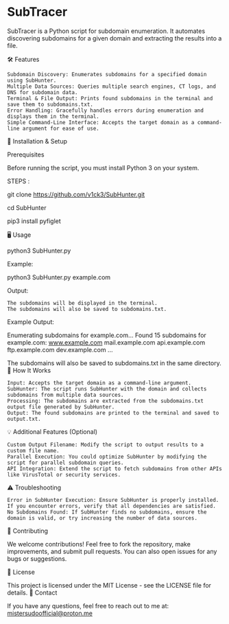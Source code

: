 # SubTracer
SubTracer is a Python script for subdomain enumeration. It automates discovering subdomains for a given domain and extracting the results into a file.

🛠️ Features

    Subdomain Discovery: Enumerates subdomains for a specified domain using SubHunter.
    Multiple Data Sources: Queries multiple search engines, CT logs, and DNS for subdomain data.
    Terminal & File Output: Prints found subdomains in the terminal and save them to subdomains.txt.
    Error Handling: Gracefully handles errors during enumeration and displays them in the terminal.
    Simple Command-Line Interface: Accepts the target domain as a command-line argument for ease of use.

🚀 Installation & Setup

Prerequisites

Before running the script, you must install Python 3 on your system.

STEPS :

git clone https://github.com/v1ck3/SubHunter.git

cd SubHunter

pip3 install pyfiglet

🖥️ Usage

python3 SubHunter.py <domain>

Example:

python3 SubHunter.py example.com

Output:

    The subdomains will be displayed in the terminal.
    The subdomains will also be saved to subdomains.txt.

Example Output:

Enumerating subdomains for example.com...
Found 15 subdomains for example.com:
www.example.com
mail.example.com
api.example.com
ftp.example.com
dev.example.com
...

The subdomains will also be saved to subdomains.txt in the same directory.
🔧 How It Works

    Input: Accepts the target domain as a command-line argument.
    SubHunter: The script runs SubHunter with the domain and collects subdomains from multiple data sources.
    Processing: The subdomains are extracted from the subdomains.txt output file generated by SubHunter.
    Output: The found subdomains are printed to the terminal and saved to output.txt.

💡 Additional Features (Optional)

    Custom Output Filename: Modify the script to output results to a custom file name.
    Parallel Execution: You could optimize SubHunter by modifying the script for parallel subdomain queries.
    API Integration: Extend the script to fetch subdomains from other APIs like VirusTotal or security services.

⚠️ Troubleshooting

    Error in SubHunter Execution: Ensure SubHunter is properly installed. If you encounter errors, verify that all dependencies are satisfied.
    No Subdomains Found: If SubHunter finds no subdomains, ensure the domain is valid, or try increasing the number of data sources.

🤝 Contributing

We welcome contributions! Feel free to fork the repository, make improvements, and submit pull requests. You can also open issues for any bugs or suggestions.

📄 License

This project is licensed under the MIT License - see the LICENSE file for details.
📍 Contact

If you have any questions, feel free to reach out to me at: mistersudoofficial@proton.me
